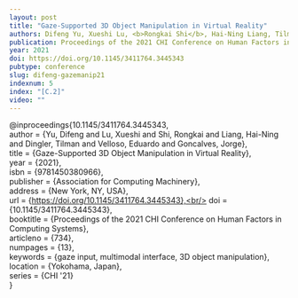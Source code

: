 ```yaml
---
layout: post
title: "Gaze-Supported 3D Object Manipulation in Virtual Reality"
authors: Difeng Yu, Xueshi Lu, <b>Rongkai Shi</b>, Hai-Ning Liang, Tilman Dingler, Eduardo Velloso, and Jorge Goncalves
publication: Proceedings of the 2021 CHI Conference on Human Factors in Computing Systems (CHI ’21)
year: 2021
doi: https://doi.org/10.1145/3411764.3445343
pubtype: conference
slug: difeng-gazemanip21
indexnum: 5
index: "[C.2]"
video: ""
---
```


@inproceedings{10.1145/3411764.3445343,<br/>
author = {Yu, Difeng and Lu, Xueshi and Shi, Rongkai and Liang, Hai-Ning and Dingler, Tilman and Velloso, Eduardo and Goncalves, Jorge},<br/>
title = {Gaze-Supported 3D Object Manipulation in Virtual Reality},<br/>
year = {2021},<br/>
isbn = {9781450380966},<br/>
publisher = {Association for Computing Machinery},<br/>
address = {New York, NY, USA},<br/>
url = {https://doi.org/10.1145/3411764.3445343},<br/>
doi = {10.1145/3411764.3445343},<br/>
booktitle = {Proceedings of the 2021 CHI Conference on Human Factors in Computing Systems},<br/>
articleno = {734},<br/>
numpages = {13},<br/>
keywords = {gaze input, multimodal interface, 3D object manipulation},<br/>
location = {Yokohama, Japan},<br/>
series = {CHI '21}<br/>
}
